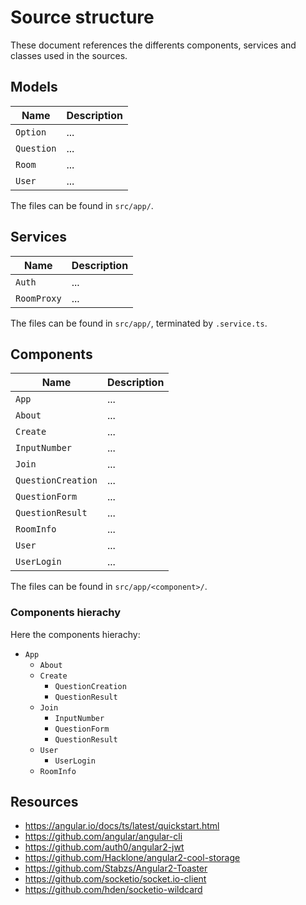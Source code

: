 # Source structure

These document references the differents components, services and classes used in the sources.

## Models

| Name | Description |
| ---- | ----------- |
| `Option` | ... |
| `Question` | ... |
| `Room` | ... |
| `User` | ... |

The files can be found in `src/app/`.

## Services

| Name | Description |
| ---- | ----------- |
| `Auth` | ... |
| `RoomProxy` | ... |

The files can be found in `src/app/`, terminated by `.service.ts`.

## Components

| Name | Description |
| ---- | ----------- |
| `App` | ... |
| `About` | ... |
| `Create` | ... |
| `InputNumber` | ... |
| `Join` | ... |
| `QuestionCreation` | ... |
| `QuestionForm` | ... |
| `QuestionResult` | ... |
| `RoomInfo` | ... |
| `User` | ... |
| `UserLogin` | ... |

The files can be found in `src/app/<component>/`.

### Components hierachy

Here the components hierachy:

- `App`
  - `About`
  - `Create`
    - `QuestionCreation`
    - `QuestionResult`
  - `Join`
    - `InputNumber`
    - `QuestionForm`
    - `QuestionResult`
  - `User`
    - `UserLogin`
  - `RoomInfo`

## Resources

- https://angular.io/docs/ts/latest/quickstart.html
- https://github.com/angular/angular-cli
- https://github.com/auth0/angular2-jwt
- https://github.com/Hacklone/angular2-cool-storage
- https://github.com/Stabzs/Angular2-Toaster
- https://github.com/socketio/socket.io-client
- https://github.com/hden/socketio-wildcard
